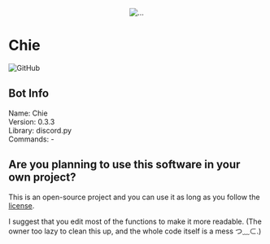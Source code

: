 <p align = "center">
  <img src = "https://imgur.com/UFkpV0F.png" loading = "lazy" alt = "..."/>
<p/>

# Chie
![GitHub](https://img.shields.io/github/license/Nhalrath/Chie)

## Bot Info
Name: Chie\
Version: 0.3.3\
Library: discord.py\
Commands: -

## Are you planning to use this software in your own project?
This is an open-source project and you can use it as long as you follow the [license](http://www.apache.org/licenses/LICENSE-2.0).

I suggest that you edit most of the functions to make it more readable. (The owner too lazy to clean this up, and the whole code itself is a mess つ﹏⊂.)

